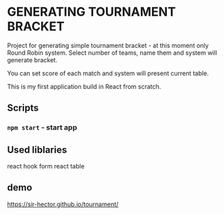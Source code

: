 # GENERATING TOURNAMENT BRACKET 

Project for generating simple tournament bracket - at this moment only Round Robin system.
Select number of teams, name them and system will generate bracket.

You can set score of each match and system will present current table.

This is my first application build in React from scratch.

## Scripts

### `npm start` - start app

## Used liblaries

react hook form
react table


## demo 
https://sir-hector.github.io/tournament/